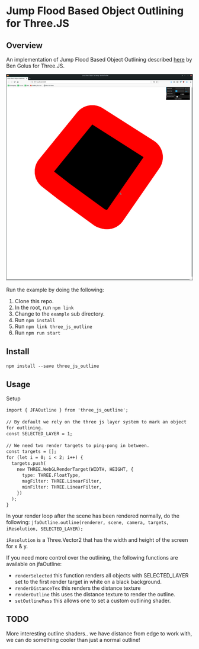 # Jump Flood Based Object Outlining for Three.JS

## Overview

An implementation of Jump Flood Based Object Outlining described [here](https://medium.com/@bgolus/the-quest-for-very-wide-outlines-ba82ed442cd9) by Ben Golus for Three.JS.

![Example](docs/screenshot.png)

Run the example by doing the following:
1. Clone this repo.
2. In the root, run `npm link`
3. Change to the `example` sub directory.
4. Run `npm install`
5. Run `npm link three_js_outline`
6. Run `npm run start`

## Install

`npm install --save three_js_outline`

## Usage

Setup
```
import { JFAOutline } from 'three_js_outline';

// By default we rely on the three js layer system to mark an object for outlining.
const SELECTED_LAYER = 1;

// We need two render targets to ping-pong in between.  
const targets = [];
for (let i = 0; i < 2; i++) {
  targets.push(
    new THREE.WebGLRenderTarget(WIDTH, HEIGHT, {
      type: THREE.FloatType,
      magFilter: THREE.LinearFilter,
      minFilter: THREE.LinearFilter,
    })
  );
}
```

In your render loop after the scene has been rendered normally, do the following:
`jfaOutline.outline(renderer, scene, camera, targets, iResolution, SELECTED_LAYER);`

`iResolution` is a Three.Vector2 that has the width and height of the screen for x & y.

If you need more control over the outlining, the following functions are available on jfaOutline:

* `renderSelected` this function renders all objects with SELECTED_LAYER set to the first render target in white on a black background.
* `renderDistanceTex` this renders the distance texture
* `renderOutline` this uses the distance texture to render the outline.
* `setOutlinePass` this allows one to set a custom outlining shader.

## TODO

More interesting outline shaders..  we have distance from edge to work with, we can do something cooler than just a normal outline!